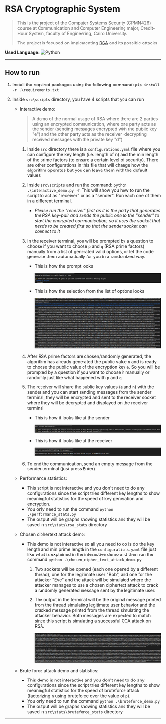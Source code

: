 # RSA Cryptographic System

> This is the project of the Computer Systems Security (CPMN426) course at Communication and Computer Engineering major, Credit-Hour System, faculty of Engineering, Cairo University.
>
> The project is focused on implementing [RSA](https://en.wikipedia.org/wiki/RSA_(cryptosystem)) and its possible attacks

**Used Language:** <img alt="Python" src="https://img.shields.io/badge/python-%2314354C.svg?style=for-the-badge&logo=python&logoColor=white"/>

***

## How to run

1. Install the required packages using the following command: `pip install -r .\requirements.txt`

2. Inside `src\scripts` directory, you have 4 scripts that you can run

   - Interactive demo:

     > A demo of the normal usage of RSA where there are 2 parties using an encrypted communication, where one party acts as the sender (sending messages encrypted with the public key "e") and the other party acts as the receiver (decrypting received messages with the private key "d")

     1. Inside `src` directory there is a `configurations.yaml` file where you can configure the key length (i.e. length of n) and the min length of the prime factors (to ensure a certain level of security). There are other configurations in this file that will change how the algorithm operates but you can leave them with the default values.

     2. Inside `src\scripts` and run the command: `python .\interactive_demo.py -h` This will show you how to run the script to act as "receiver" or as a "sender". Run each one of them in a different terminal.

        - *Please run the "receiver" first as it is the party that generates the RSA key-pair and sends the public one to the "sender" to start the encrypted communication, so it uses the socket that needs to be created first so that the sender socket can connect to it*

     3. In the receiver terminal, you will be prompted by a question to choose if you want to choose `p` and `q` (RSA prime factors) manually from a list of generated valid options, or let the code generate them automatically for you in a randomized way.

        - This is how the prompt looks

          <img src=".\docs\prompt.png"/>

        - This is how the selection from the list of options looks

          <img src=".\docs\p_values.png"/>

     4. After RSA prime factors are chosen/randomly generated, the algorithm has already generated the public value `n` and is ready to choose the public value of the encryption key `e`. So you will be prompted by a question if you want to choose it manually or randomly just like what happened with `p` and `q`

     5. The receiver will share the public key values (`e` and `n`) with the sender and you can start sending messages from the sender terminal, they will be encrypted and sent to the receiver socket where they will be decrypted and displayed on the receiver terminal

        - This is how it looks like at the sender

          <img src=".\docs\sender.png"/>

        - This is how it looks like at the receiver

          <img src=".\docs\receiver.png"/>

     6. To end the communication, send an empty message from the sender terminal (just press Enter)

   - Performance statistics:
     - This script is not interactive and you don't need to do any configurations since the script tries different key lengths to show meaningful statistics for the speed of key generation and encryption.
     - You only need to run the command `python .\performance_stats.py`
     - The output will be graphs showing statistics and they will be saved in `src\stats\rsa_stats` directory

   - Chosen ciphertext attack demo:

     - This demo is not interactive so all you need to do is do the key length and min prime length in the `configurations.yaml` file just like what is explained in the interactive demo and then run the command `python .\chosen_cipher_text_attack_demo.py`

       1. Two sockets will be opened (each one opened by a different thread), one for the legitimate user "Bob", and one for the attacker "Eve" and the attack will be simulated where the attacker manages to use a chosen ciphertext attack to crack a randomly generated message sent by the legitimate user.

       2. The output in the terminal will be the original message printed from the thread simulating legitimate user behavior and the cracked message printed from the thread simulating the attacker behavior. Both messages are expected to match since this script is simulating a successful CCA attack on RSA.

          <img src=".\docs\CCA.png"/>

   - Brute force attack demo and statistics:

     - This demo is not interactive and you don't need to do any configurations since the script tries different key lengths to show meaningful statistics for the speed of bruteforce attack (factorizing `n` using bruteforce over the value of `p`).
     - You only need to run the command `python .\bruteforce_demo.py`
     - The output will be graphs showing statistics and they will be saved in `src\stats\bruteforce_stats` directory

***

